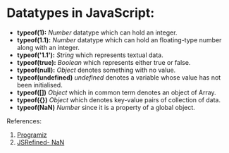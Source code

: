 # Datatypes in JavaScript:

* **typeof(1):** *Number* datatype which can hold an integer.
* **typeof(1.1):** *Number* datatype which can hold an floating-type number along with an integer.
* **typeof('1.1'):** *String* which represents textual data.
* **typeof(true):** *Boolean* which represents either true or false.
* **typeof(null):** *Object* denotes something with no value.
* **typeof(undefined)** *undefined* denotes a variable whose value has not been initialised.
* **typeof([])** *Object* which in common term denotes an object of Array.
* **typeof({})** *Object* which denotes key-value pairs of collection of data.
* **typeof(NaN)** *Number* since it is a property of a global object.

References:
1. [Programiz](https://www.programiz.com/javascript/data-types)
2. [JSRefined- NaN](https://javascriptrefined.io/nan-and-typeof-36cd6e2a4e43)
